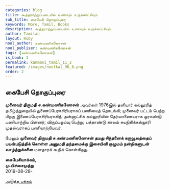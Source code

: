 ```yaml
---
categories: blog
title: கூத்தராற்றுப்படையில் உணவும் உருக்காட்சியும்
sub_title: கைபேசி தொகுப்புரை
keywords: More, Tamil, Books
description: கூத்தராற்றுப்படையில் உணவும் உருக்காட்சியும்
author: Tamilan
layout: Ruby
nool_author: கண்மணிகணேசன்
nool_publiser: கண்மணிகணேசன்
tags: [கண்மணிகணேசன்]
is_book: 1
permalink: kanmani_tamil_11_2
featured: /images/noolkal_96_6.png
order: 2
---
```



## கைபேசி தொகுப்புரை

**முனைவர் திருமதி ச.கண்மணிகணேசன்** அவர்கள் 1976இல் தனியார் கல்லூரித் தமிழ்த்துறையில் துணைப்பேராசிரியராகப் பணியைத் தொடங்கி; முனைவர் பட்டம் பெற்ற பிறகு இணைப்பேராசிரியராகித்; தன்னாட்சிக் கல்லூரியின் தேர்வாணையராக ஓராண்டு பணியாற்றிய பின்னர்; விருப்பஓய்வு பெற்று; பத்தாண்டு காலம் சுயநிதிக்கல்லூரி முதல்வராகப் பணியாற்றியவர்.

மேலும் **முனைவர் திருமதி ச.கண்மணிகணேசன் தமது சிந்தனைக் கருவூலத்தைப் பயன்படுத்திக் கொள்ள அனுமதி தந்தமைக்கு இசையினி குழுமம் நன்றிகளுடன் வாழ்த்துக்களை** மனதாரக் கூறிக் கொள்கிறது.

**கைபேசியாக்கம்,  
மு.பிச்சைமுத்து**  
2019-08-28-

[அடுத்த பக்கம்](kanmani_tamil_11_3)